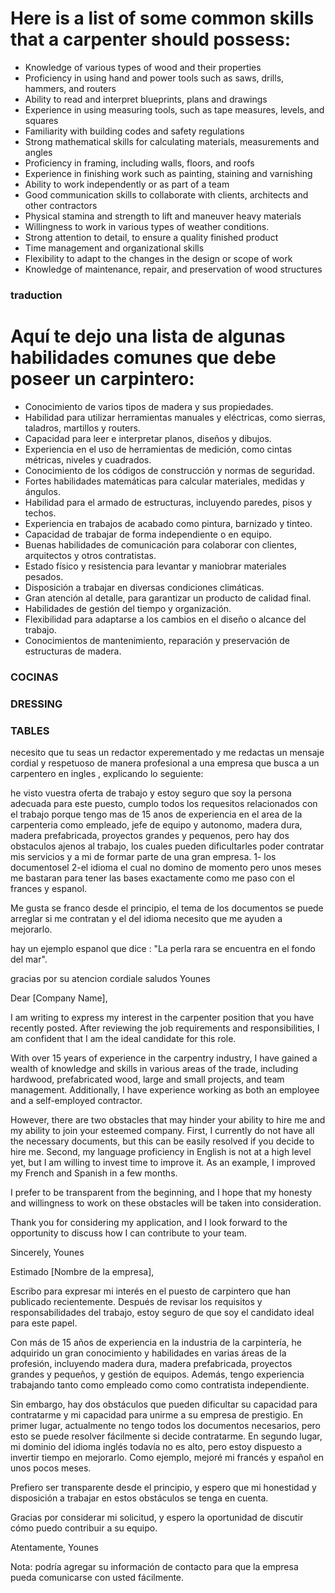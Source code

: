 # Here is a list of some common skills that a carpenter should possess:

- Knowledge of various types of wood and their properties
- Proficiency in using hand and power tools such as saws, drills, hammers, and routers
- Ability to read and interpret blueprints, plans and drawings
- Experience in using measuring tools, such as tape measures, levels, and squares
- Familiarity with building codes and safety regulations
- Strong mathematical skills for calculating materials, measurements and angles
- Proficiency in framing, including walls, floors, and roofs
- Experience in finishing work such as painting, staining and varnishing
- Ability to work independently or as part of a team
- Good communication skills to collaborate with clients, architects and other contractors
- Physical stamina and strength to lift and maneuver heavy materials
- Willingness to work in various types of weather conditions.
- Strong attention to detail, to ensure a quality finished product
- Time management and organizational skills
- Flexibility to adapt to the changes in the design or scope of work
- Knowledge of maintenance, repair, and preservation of wood structures

### traduction

# Aquí te dejo una lista de algunas habilidades comunes que debe poseer un carpintero:

- Conocimiento de varios tipos de madera y sus propiedades.
- Habilidad para utilizar herramientas manuales y eléctricas, como sierras, taladros, martillos y routers.
- Capacidad para leer e interpretar planos, diseños y dibujos.
- Experiencia en el uso de herramientas de medición, como cintas métricas, niveles y cuadrados.
- Conocimiento de los códigos de construcción y normas de seguridad.
- Fortes habilidades matemáticas para calcular materiales, medidas y ángulos.
- Habilidad para el armado de estructuras, incluyendo paredes, pisos y techos.
- Experiencia en trabajos de acabado como pintura, barnizado y tinteo.
- Capacidad de trabajar de forma independiente o en equipo.
- Buenas habilidades de comunicación para colaborar con clientes, arquitectos y otros contratistas.
- Estado físico y resistencia para levantar y maniobrar materiales pesados.
- Disposición a trabajar en diversas condiciones climáticas.
- Gran atención al detalle, para garantizar un producto de calidad final.
- Habilidades de gestión del tiempo y organización.
- Flexibilidad para adaptarse a los cambios en el diseño o alcance del trabajo.
- Conocimientos de mantenimiento, reparación y preservación de estructuras de madera.


### COCINAS
### DRESSING
### TABLES

necesito que tu seas un redactor experementado y me redactas un mensaje  cordial y respetuoso de manera profesional a una empresa que busca a un carpentero en ingles , explicando lo seguiente:

he visto vuestra oferta de trabajo y estoy seguro que soy la persona adecuada para este puesto, cumplo todos los requesitos relacionados con el trabajo porque tengo mas de 15 anos de experiencia en el area de la carpenteria como empleado, jefe de equipo y autonomo, madera dura, madera prefabricada, proyectos grandes y pequenos,  pero hay dos obstaculos ajenos al trabajo, los cuales pueden dificultarles poder contratar mis servicios y a mi de formar parte de una gran empresa.
1- los documentosel
2-el idioma el cual no domino de momento pero unos meses me bastaran para tener las bases exactamente como me paso con el frances y espanol.

Me gusta se franco desde el principio, el tema de los documentos se puede arreglar si me contratan y el del idioma necesito que me ayuden a mejorarlo.

hay un ejemplo espanol que dice : "La perla rara se encuentra en el fondo del mar".

gracias por su atencion cordiale saludos Younes

<!--  ENGLISH -->

Dear [Company Name],

I am writing to express my interest in the carpenter position that you have recently posted. After reviewing the job requirements and responsibilities, I am confident that I am the ideal candidate for this role.

With over 15 years of experience in the carpentry industry, I have gained a wealth of knowledge and skills in various areas of the trade, including hardwood, prefabricated wood, large and small projects, and team management. Additionally, I have experience working as both an employee and a self-employed contractor.

However, there are two obstacles that may hinder your ability to hire me and my ability to join your esteemed company. First, I currently do not have all the necessary documents, but this can be easily resolved if you decide to hire me. Second, my language proficiency in English is not at a high level yet, but I am willing to invest time to improve it. As an example, I improved my French and Spanish in a few months.

I prefer to be transparent from the beginning, and I hope that my honesty and willingness to work on these obstacles will be taken into consideration.

Thank you for considering my application, and I look forward to the opportunity to discuss how I can contribute to your team.

Sincerely,
Younes

<!--  SPANISH -->
Estimado [Nombre de la empresa],

Escribo para expresar mi interés en el puesto de carpintero que han publicado recientemente. Después de revisar los requisitos y responsabilidades del trabajo, estoy seguro de que soy el candidato ideal para este papel.

Con más de 15 años de experiencia en la industria de la carpintería, he adquirido un gran conocimiento y habilidades en varias áreas de la profesión, incluyendo madera dura, madera prefabricada, proyectos grandes y pequeños, y gestión de equipos. Además, tengo experiencia trabajando tanto como empleado como como contratista independiente.

Sin embargo, hay dos obstáculos que pueden dificultar su capacidad para contratarme y mi capacidad para unirme a su empresa de prestigio. En primer lugar, actualmente no tengo todos los documentos necesarios, pero esto se puede resolver fácilmente si decide contratarme. En segundo lugar, mi dominio del idioma inglés todavía no es alto, pero estoy dispuesto a invertir tiempo en mejorarlo. Como ejemplo, mejoré mi francés y español en unos pocos meses.

Prefiero ser transparente desde el principio, y espero que mi honestidad y disposición a trabajar en estos obstáculos se tenga en cuenta.

Gracias por considerar mi solicitud, y espero la oportunidad de discutir cómo puedo contribuir a su equipo.

Atentamente,
Younes

Nota: podría agregar su información de contacto para que la empresa pueda comunicarse con usted fácilmente.
